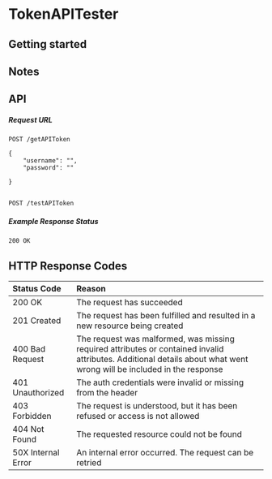 
# TokenAPITester

## Getting started

## Notes

## API


##### Request URL <Example>

```
POST /getAPIToken

{
	"username": "",
	"password": "" 
	
}
```

```

POST /testAPIToken

```

##### Example Response Status

```
200 OK
```

## HTTP Response Codes

Status Code        | Reason        
:------------------| :-----------------
200 OK             |  The request has succeeded
201 Created        |  The request has been fulfilled and resulted in a new resource being created
400 Bad Request    | The request was malformed, was missing required attributes or contained invalid attributes. Additional details about what went wrong will be included in the response
401 Unauthorized   | The auth credentials were invalid or missing from the header
403 Forbidden      | The request is understood, but it has been refused or access is not allowed
404 Not Found      | The requested resource could not be found
50X Internal Error | An internal error occurred. The request can be retried

